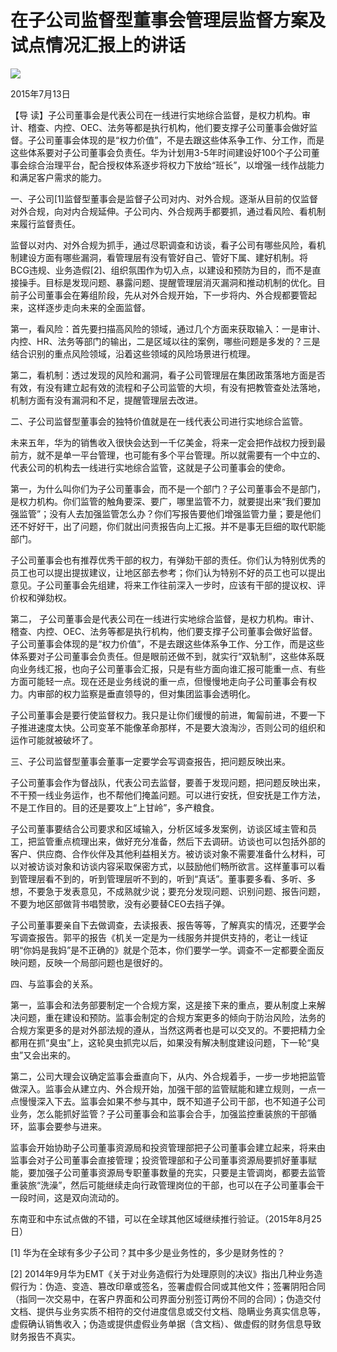 # 在子公司监督型董事会管理层监督方案及试点情况汇报上的讲话
<img class="pv" src="https://api.visitor.plantree.me/visitor-badge/pv?namespace=plantree.me&key=renzhengfei-speeches/./docs/speeches/2015/07/在子公司监督型董事会管理层监督方案及试点情况汇报上的讲话.md">


2015年7月13日



【导  读】子公司董事会是代表公司在一线进行实地综合监督，是权力机构。审计、稽查、内控、OEC、法务等都是执行机构，他们要支撑子公司董事会做好监督。子公司董事会体现的是“权力价值”，不是去跟这些体系争工作、分工作，而是这些体系要对子公司董事会负责任。华为计划用3-5年时间建设好100个子公司董事会综合治理平台，配合授权体系逐步将权力下放给“班长”，以增强一线作战能力和满足客户需求的能力。



一、子公司[1]监督型董事会是监督子公司对内、对外合规。逐渐从目前的仅监督对外合规，向对内合规延伸。子公司内、外合规两手都要抓，通过看风险、看机制来履行监督责任。

监督以对内、对外合规为抓手，通过尽职调查和访谈，看子公司有哪些风险，看机制建设方面有哪些漏洞，看管理层有没有管好自己、管好下属、建好机制。将BCG违规、业务造假[2]、组织氛围作为切入点，以建设和预防为目的，而不是直接操手。目标是发现问题、暴露问题、提醒管理层消灭漏洞和推动机制的优化。目前子公司董事会在筹组阶段，先从对外合规开始，下一步将内、外合规都要管起来，这样逐步走向未来的全面监督。

第一，看风险：首先要扫描高风险的领域，通过几个方面来获取输入：一是审计、内控、HR、法务等部门的输出，二是区域以往的案例，哪些问题是多发的？三是结合识别的重点风险领域，沿着这些领域的风险场景进行梳理。

第二，看机制：透过发现的风险和漏洞，看子公司管理层在集团政策落地方面是否有效，有没有建立起有效的流程和子公司监管的大坝，有没有把教管查处法落地，机制方面有没有漏洞和不足，提醒管理层去改进。

二、子公司监督型董事会的独特价值就是在一线代表公司进行实地综合监管。

未来五年，华为的销售收入很快会达到一千亿美金，将来一定会把作战权力授到最前方，就不是单一平台管理，也可能有多个平台管理。所以就需要有一个中立的、代表公司的机构去一线进行实地综合监管，这就是子公司董事会的使命。

第一，为什么叫你们为子公司董事会，而不是一个部门？子公司董事会不是部门，是权力机构。你们监管的触角要深、要广，哪里监管不力，就要提出来“我们要加强监管”；没有人去加强监管怎么办？你们写报告要他们增强监管力量；要是他们还不好好干，出了问题，你们就出问责报告向上汇报。并不是事无巨细的取代职能部门。

子公司董事会也有推荐优秀干部的权力，有弹劾干部的责任。你们认为特别优秀的员工也可以提出提拔建议，让地区部去参考；你们认为特别不好的员工也可以提出意见。子公司董事会先组建，将来工作往前深入一步时，应该有干部的提议权、评价权和弹劾权。

第二， 子公司董事会是代表公司在一线进行实地综合监督，是权力机构。审计、稽查、内控、OEC、法务等都是执行机构，他们要支撑子公司董事会做好监督。子公司董事会体现的是“权力价值”，不是去跟这些体系争工作、分工作，而是这些体系要对子公司董事会负责任。但是眼前还做不到，就实行“双轨制”，这些体系既向业务线汇报，也向子公司董事会汇报，只是有些方面向谁汇报可能重一点、有些方面可能轻一点。现在还是业务线说的重一点，但慢慢地走向子公司董事会有权力。内审部的权力监察是垂直领导的，但对集团监事会透明化。

子公司董事会是要行使监督权力。我只是让你们缓慢的前进，匍匐前进，不要一下子推进速度太快。公司变革不能像革命那样，不是要大浪淘沙，否则公司的组织和运作可能就被破坏了。

三、子公司监督型董事会董事一定要学会写调查报告，把问题反映出来。

子公司董事会作为督战队，代表公司去监督，要善于发现问题，把问题反映出来，不干预一线业务运作，也不帮他们掩盖问题。可以进行安抚，但安抚是工作方法，不是工作目的。目的还是要攻上“上甘岭”，多产粮食。

子公司董事要结合公司要求和区域输入，分析区域多发案例，访谈区域主管和员工，把监管重点梳理出来，做好充分准备，然后下去调研。访谈也可以包括外部的客户、供应商、合作伙伴及其他利益相关方。被访谈对象不需要准备什么材料，可以对被访谈对象和访谈内容采取保密方式，以鼓励他们畅所欲言。这样董事可以看到管理层看不到的，听到管理层听不到的，听到“真话”。董事要多看、多听、多想，不要急于发表意见，不成熟就少说；要充分发现问题、识别问题、报告问题，不要为地区部做背书唱赞歌，没有必要替CEO去挡子弹。

子公司董事要亲自下去做调查，去读报表、报告等等，了解真实的情况，还要学会写调查报告。郭平的报告《机关一定是为一线服务并提供支持的，老让一线证明“你妈是我妈”是不正确的》就是个范本，你们要学一学。调查不一定都要全面反映问题，反映一个局部问题也是很好的。

四、与监事会的关系。

第一，监事会和法务部要制定一个合规方案，这是接下来的重点，要从制度上来解决问题，重在建设和预防。监事会制定的合规方案更多的倾向于防治风险，法务的合规方案更多的是对外部法规的遵从，当然这两者也是可以交叉的。不要把精力全都用在抓“臭虫”上，这轮臭虫抓完以后，如果没有解决制度建设问题，下一轮“臭虫”又会出来的。

第二，公司大理会议确定监事会垂直向下，从内、外合规着手，一步一步地把监管做深入。监事会从建立内、外合规开始，加强干部的监管赋能和建立规则，一点一点慢慢深入下去。监事会如果不参与其中，既不知道子公司干部，也不知道子公司业务，怎么能抓好监管？子公司董事会和监事会合手，加强监控重装旅的干部循环，监事会要参与进来。

监事会开始协助子公司董事资源局和投资管理部把子公司董事会建立起来，将来由监事会对子公司董事会直接管理；投资管理部和子公司董事资源局要抓好董事赋能，要加强子公司董事资源局专职董事数量的充实，只要是主管调岗，都要去监管重装旅“洗澡”，然后可能继续走向行政管理岗位的干部，也可以在子公司董事会干一段时间，这是双向流动的。

东南亚和中东试点做的不错，可以在全球其他区域继续推行验证。（2015年8月25日）



[1] 华为在全球有多少子公司？其中多少是业务性的，多少是财务性的？

[2] 2014年9月华为EMT《关于对业务造假行为处理原则的决议》指出几种业务造假行为：伪造、变造、篡改印章或签名，签署虚假合同或其他文件；签署阴阳合同（指同一次交易中，在客户界面和公司界面分别签订两份不同的合同）；伪造交付文档、提供与业务实质不相符的交付进度信息或交付文档、隐瞒业务真实信息等，虚假确认销售收入；伪造或提供虚假业务单据（含文档）、做虚假的财务信息导致财务报告不真实。
